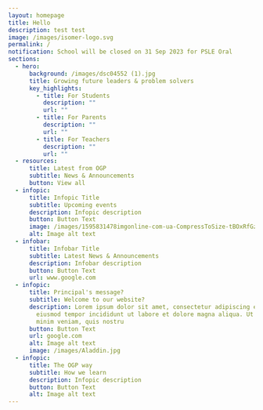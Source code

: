 ```yaml
---
layout: homepage
title: Hello
description: test test
image: /images/isomer-logo.svg
permalink: /
notification: School will be closed on 31 Sep 2023 for PSLE Oral
sections:
  - hero:
      background: /images/dsc04552 (1).jpg
      title: Growing future leaders & problem solvers
      key_highlights:
        - title: For Students
          description: ""
          url: ""
        - title: For Parents
          description: ""
          url: ""
        - title: For Teachers
          description: ""
          url: ""
  - resources:
      title: Latest from OGP
      subtitle: News & Announcements
      button: View all
  - infopic:
      title: Infopic Title
      subtitle: Upcoming events
      description: Infopic description
      button: Button Text
      image: /images/1595831478imgonline-com-ua-CompressToSize-tBOxRfGzn1.jpeg
      alt: Image alt text
  - infobar:
      title: Infobar Title
      subtitle: Latest News & Announcements
      description: Infobar description
      button: Button Text
      url: www.google.com
  - infopic:
      title: Principal's message?
      subtitle: Welcome to our website?
      description: Lorem ipsum dolor sit amet, consectetur adipiscing elit, sed do
        eiusmod tempor incididunt ut labore et dolore magna aliqua. Ut enim ad
        minim veniam, quis nostru
      button: Button Text
      url: google.com
      alt: Image alt text
      image: /images/Aladdin.jpg
  - infopic:
      title: The OGP way
      subtitle: How we learn
      description: Infopic description
      button: Button Text
      alt: Image alt text
---
```

